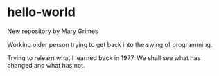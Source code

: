 # hello-world
New repository by Mary Grimes

Working older person trying to get back into the swing of programming.

Trying to relearn what I learned back in 1977.  We shall see what has changed and what has not.

